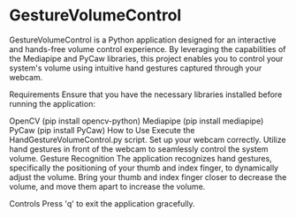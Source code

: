 ﻿# GestureVolumeControl
GestureVolumeControl is a Python application designed for an interactive and hands-free volume control experience. By leveraging the capabilities of the Mediapipe and PyCaw libraries, this project enables you to control your system's volume using intuitive hand gestures captured through your webcam.

Requirements
Ensure that you have the necessary libraries installed before running the application:

OpenCV (pip install opencv-python)
Mediapipe (pip install mediapipe)
PyCaw (pip install PyCaw)
How to Use
Execute the HandGestureVolumeControl.py script.
Set up your webcam correctly.
Utilize hand gestures in front of the webcam to seamlessly control the system volume.
Gesture Recognition
The application recognizes hand gestures, specifically the positioning of your thumb and index finger, to dynamically adjust the volume. Bring your thumb and index finger closer to decrease the volume, and move them apart to increase the volume.

Controls
Press 'q' to exit the application gracefully.
